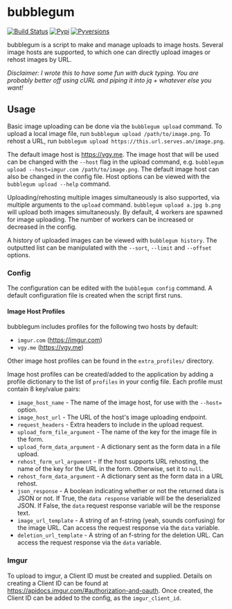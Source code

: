 # bubblegum

[![Build Status](https://travis-ci.org/azuline/bubblegum.svg?branch=master)](https://travis-ci.org/azuline/bubblegum)
[![Pypi](https://img.shields.io/pypi/v/bubblegum.svg)](https://pypi.python.org/pypi/bubblegum)
[![Pyversions](https://img.shields.io/pypi/pyversions/bubblegum.svg)](https://pypi.python.org/pypi/bubblegum)

bubblegum is a script to make and manage uploads to image hosts. Several image
hosts are supported, to which one can directly upload images or rehost images
by URL.

_Disclaimer: I wrote this to have some fun with duck typing. You are probably
better off using cURL and piping it into jq + whatever else you want!_

## Usage

Basic image uploading can be done via the `bubblegum upload` command. To upload
a local image file, run `bubblegum upload /path/to/image.png`. To rehost a URL,
run `bubblegum upload https://this.url.serves.an/image.png`.

The default image host is https://vgy.me. The image host that will be used can
be changed with the `--host` flag in the upload command, e.g. `bubblegum upload --host=imgur.com /path/to/image.png`. The default image host can also be
changed in the config file. Host options can be viewed with the `bubblegum upload --help` command.

Uploading/rehosting multiple images simultaneously is also supported, via
multiple arguments to the `upload` command. `bubblegum upload a.jpg b.png` will
upload both images simultaneously. By default, 4 workers are spawned for image
uploading. The number of workers can be increased or decreased in the config.

A history of uploaded images can be viewed with `bubblegum history`. The
outputted list can be manipulated with the `--sort`, `--limit` and `--offset`
options.

### Config

The configuration can be edited with the `bubblegum config` command. A default
configuration file is created when the script first runs.

#### Image Host Profiles

bubblegum includes profiles for the following two hosts by default:

- `imgur.com` (https://imgur.com)
- `vgy.me` (https://vgy.me)

Other image host profiles can be found in the `extra_profiles/` directory.

Image host profiles can be created/added to the application by adding a profile
dictionary to the list of `profiles` in your config file. Each profile must
contain 8 key/value pairs:

- `image_host_name` - The name of the image host, for use with the `--host=`
  option.
- `image_host_url` - The URL of the host's image uploading endpoint.
- `request_headers` - Extra headers to include in the upload request.
- `upload_form_file_argument` - The name of the key for the image file in the
  form.
- `upload_form_data_argument` - A dictionary sent as the form data in a file
  upload.
- `rehost_form_url_argument` - If the host supports URL rehosting, the name of
  the key for the URL in the form. Otherwise, set it to `null`.
- `rehost_form_data_argument` - A dictionary sent as the form data in a URL
  rehost.
- `json_response` - A boolean indicating whether or not the returned data is
  JSON or not. If True, the `data response` variable will be the deserialized
  JSON. If False, the `data` request response variable will be the response
  text.
- `image_url_template` - A string of an f-string (yeah, sounds confusing) for
  the image URL. Can access the request response via the `data` variable.
- `deletion_url_template` - A string of an f-string for the deletion URL. Can
  access the request response via the `data` variable.

### Imgur

To upload to imgur, a Client ID must be created and supplied. Details on
creating a Client ID can be found at
https://apidocs.imgur.com/#authorization-and-oauth. Once created, the Client ID
can be added to the config, as the `imgur_client_id`.
